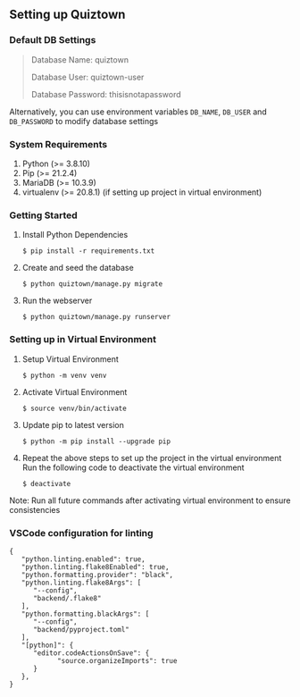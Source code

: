 ## Setting up Quiztown

### Default DB Settings

> Database Name: quiztown
>
> Database User: quiztown-user
>
> Database Password: thisisnotapassword

Alternatively, you can use environment variables `DB_NAME`, `DB_USER` and `DB_PASSWORD` to modify database settings

### System Requirements

1. Python (>= 3.8.10)
1. Pip (>= 21.2.4)
1. MariaDB (>= 10.3.9)
1. virtualenv (>= 20.8.1) (if setting up project in virtual environment)

### Getting Started

 1. Install Python Dependencies

    ```
    $ pip install -r requirements.txt
    ```

 2. Create and seed the database
    ```
    $ python quiztown/manage.py migrate
    ```

 3. Run the webserver
    ```
    $ python quiztown/manage.py runserver
    ```

### Setting up in Virtual Environment

 1. Setup Virtual Environment
    ```
    $ python -m venv venv
    ```

 2. Activate Virtual Environment
    ```
    $ source venv/bin/activate
    ```

 3. Update pip to latest version
    ```
    $ python -m pip install --upgrade pip
    ```

 4. Repeat the above steps to set up the project in the virtual environment
    Run the following code to deactivate the virtual environment
    ```
    $ deactivate
    ```

 Note: Run all future commands after activating virtual environment to ensure consistencies

### VSCode configuration for linting

```
{
   "python.linting.enabled": true,
   "python.linting.flake8Enabled": true,
   "python.formatting.provider": "black",
   "python.linting.flake8Args": [
      "--config",
      "backend/.flake8"
   ],
   "python.formatting.blackArgs": [
      "--config",
      "backend/pyproject.toml"
   ],
   "[python]": {
      "editor.codeActionsOnSave": {
            "source.organizeImports": true
      }
   },
}
```
